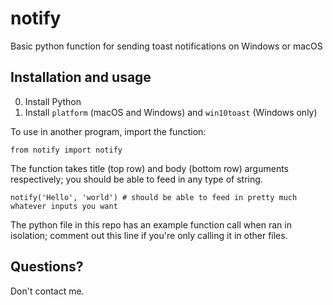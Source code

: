# notify

Basic python function for sending toast notifications on Windows or macOS

## Installation and usage

0. Install Python 
1. Install `platform` (macOS and Windows) and `win10toast` (Windows only)

To use in another program, import the function:

```
from notify import notify
```

The function takes title (top row) and body (bottom row) arguments respectively; you should be able to feed in any type of string. 

```
notify('Hello', 'world') # should be able to feed in pretty much whatever inputs you want
```

The python file in this repo has an example function call when ran in isolation; comment out this line if you're only calling it in other files.

## Questions?

Don't contact me.
